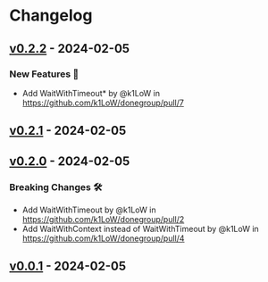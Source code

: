 # Changelog

## [v0.2.2](https://github.com/k1LoW/donegroup/compare/v0.2.1...v0.2.2) - 2024-02-05
### New Features 🎉
- Add WaitWithTimeout* by @k1LoW in https://github.com/k1LoW/donegroup/pull/7

## [v0.2.1](https://github.com/k1LoW/donegroup/compare/v0.2.0...v0.2.1) - 2024-02-05

## [v0.2.0](https://github.com/k1LoW/donegroup/compare/v0.1.0...v0.2.0) - 2024-02-05
### Breaking Changes 🛠
- Add WaitWithTimeout by @k1LoW in https://github.com/k1LoW/donegroup/pull/2
- Add WaitWithContext instead of WaitWithTimeout by @k1LoW in https://github.com/k1LoW/donegroup/pull/4

## [v0.0.1](https://github.com/k1LoW/donegroup/commits/v0.0.1) - 2024-02-05
